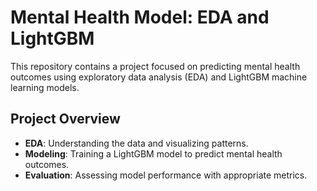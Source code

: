 # Mental Health Model: EDA and LightGBM

This repository contains a project focused on predicting mental health outcomes using exploratory data analysis (EDA) and LightGBM machine learning models.

## Project Overview
- **EDA**: Understanding the data and visualizing patterns.
- **Modeling**: Training a LightGBM model to predict mental health outcomes.
- **Evaluation**: Assessing model performance with appropriate metrics.
